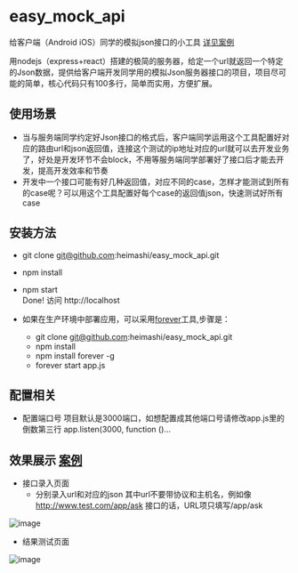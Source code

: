 # easy_mock_api

给客户端（Android iOS）同学的模拟json接口的小工具 [详见案例](http://45.62.98.137)

用nodejs（express+react）搭建的极简的服务器，给定一个url就返回一个特定的Json数据，提供给客户端开发同学用的模拟Json服务器接口的项目，项目尽可能的简单，核心代码只有100多行，简单而实用，方便扩展。

## 使用场景
* 当与服务端同学约定好Json接口的格式后，客户端同学运用这个工具配置好对应的路由url和json返回值，连接这个测试的ip地址对应的url就可以去开发业务了，好处是开发环节不会block，不用等服务端同学部署好了接口后才能去开发，提高开发效率和节奏
* 开发中一个接口可能有好几种返回值，对应不同的case，怎样才能测试到所有的case呢？可以用这个工具配置好每个case的返回值json，快速测试好所有case

## 安装方法
* git clone git@github.com:heimashi/easy_mock_api.git
* npm install
* npm start  
  Done! 访问 http://localhost
 
* 如果在生产环境中部署应用，可以采用[forever](https://github.com/foreverjs/forever)工具,步骤是：
  * git clone git@github.com:heimashi/easy_mock_api.git
  * npm install
  * npm install forever -g
  * forever start app.js

## 配置相关
* 配置端口号 项目默认是3000端口，如想配置成其他端口号请修改app.js里的倒数第三行 app.listen(3000, function ()...

## 效果展示 [案例](http://45.62.98.137)
* 接口录入页面
	* 分别录入url和对应的json 其中url不要带协议和主机名，例如像 http://www.test.com/app/ask 接口的话，URL项只填写/app/ask

![image](https://github.com/heimashi/easy_mock_api/blob/master/imgs/img_01_example.png)

* 结果测试页面

![image](https://github.com/heimashi/easy_mock_api/blob/master/imgs/img_02_example.png)
